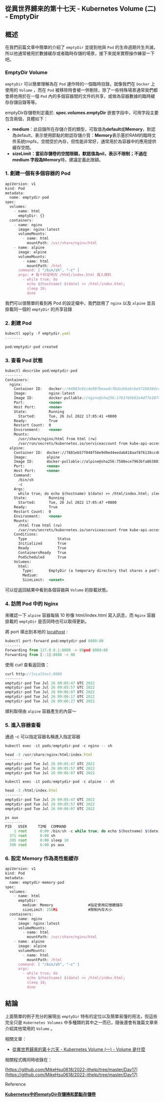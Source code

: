 從異世界歸來的第十七天 - Kubernetes Volume (二) - EmptyDir
---

## 概述

在我們前篇文章中簡單的介紹了 `emptyDir` 並提到他與 `Pod` 的生命週期共生共滅，所以他通常被用於數據緩存或者臨時存儲的場景，接下來就來實際操作練習一下吧。

### EmptyDir Volume

`emptyDir` 可以簡單理解為在 `Pod` 運作時的一個臨時目錄，就像我們在 `Docker` 上使用的 `Volume` ，而在 `Pod` 被移除時會被一併刪除，除了一些特殊場景通常我們都會將他用於在一個 `Pod` 內的多個容器間的文件的共享，或做為容器數據的臨時緩存存儲目錄等等。

emptyDir存儲卷則定義於. **spec.volumes.emptyDir** 嵌套字段中，可用字段主要包含兩個，具體如下：

- **medium**：此目錄所在存儲介質的類型，可取值為**default**或**Memory**，默認為default，表示使用節點的默認存儲介質：**Memory**表示基於RAM的臨時文件系統tmpfs，空間受於內存，但性能非常好，通常用於為容器中的應用提供緩存空間。
- **sizeLimit：**當前存儲卷的空間限額，默認值為nil，表示不限制；不過在medium 字段為**Memory**時，建議定義此限額。

### 1. 創建一個有多個容器的 Pod

```jsx
apiVersion: v1
kind: Pod
metadata:
  name: emptydir-pod
spec:
  volumes:
    - name: html
      emptyDir: {}
  containers:
    - name: nginx
      image: nginx:latest
      volumeMounts:
        - name: html
          mountPath: /usr/share/nginx/html
    - name: alpine
      image: alpine
      volumeMounts:
        - name: html
          mountPath: /html
      command: [ "/bin/sh", "-c" ]
      args: # 每十秒定時向 /html/index.html 寫入資料
        - while true; do
          echo $(hostname) $(date) >> /html/index.html;
          sleep 10;
          done
```

我們可以很簡單的看到再 Pod 的設定檔中，我們啟用了 `nginx` 以及 `alpine` 並且掛載同一個的 `emptyDir` 的共享目錄

### 2. 創建 Pod

```jsx
kubectl apply -f emptydir.yaml
--------

pod/emptydir-pod created
```

### 3. 查看 Pod 狀態

```jsx
kubectl describe pod/emptydir-pod
--------
Containers:
  nginx:
    Container ID:   docker://64883c01c4e987beaa4cfbda1bba5cbe571b934dcc47b978e4adca4569a21170
    Image:          nginx:latest
    Image ID:       docker-pullable://nginx@sha256:1761fb5661e4d77e107427d8012ad3a5955007d997e0f4a3d41acc9ff20467c7
    Port:           <none>
    Host Port:      <none>
    State:          Running
      Started:      Tue, 26 Jul 2022 17:05:41 +0800
    Ready:          True
    Restart Count:  0
    Environment:    <none>
    Mounts:
      /usr/share/nginx/html from html (rw)
      /var/run/secrets/kubernetes.io/serviceaccount from kube-api-access-bmdwh (ro)
  alpine:
    Container ID:  docker://7881eb57f048f56e9d9ed4eedab818aaf876138cc488bef79746008c2a1047e9
    Image:         alpine
    Image ID:      docker-pullable://alpine@sha256:7580ece7963bfa863801466c0a488f11c86f85d9988051a9f9c68cb27f6b7872
    Port:          <none>
    Host Port:     <none>
    Command:
      /bin/sh
      -c
    Args:
      while true; do echo $(hostname) $(date) >> /html/index.html; sleep 10; done
    State:          Running
      Started:      Tue, 26 Jul 2022 17:05:47 +0800
    Ready:          True
    Restart Count:  0
    Environment:    <none>
    Mounts:
      /html from html (rw)
      /var/run/secrets/kubernetes.io/serviceaccount from kube-api-access-bmdwh (ro)
	Conditions:
	  Type              Status
	  Initialized       True 
	  Ready             True 
	  ContainersReady   True 
	  PodScheduled      True 
	Volumes:
	  html:
	    Type:       EmptyDir (a temporary directory that shares a pod's lifetime)
	    Medium:     
	    SizeLimit:  <unset>
```

可以從返回結果中看到各個容器與 `Volume` 的掛載狀態。

### 4. 訪問 Pod 中的 Nginx

來確認一下 `alpine` 容器每隔 10 秒像 html/index.html 寫入訊息，而 `Nginx` 容器掛載的 `emptyDir` 是否同時也可以取得更新。

將 port 導出到本地的 [localhost](http://localhost) :

```jsx
kubectl port-forward pod/emptydir-pod 8080:80
-------
Forwarding from 127.0.0.1:8080 -> 80pod 8080:80
Forwarding from [::1]:8080 -> 80
```

使用 curl 查看返回值：

```jsx
curl http://localhost:8080
--------
emptydir-pod Tue Jul 26 09:05:47 UTC 2022
emptydir-pod Tue Jul 26 09:05:57 UTC 2022
emptydir-pod Tue Jul 26 09:06:07 UTC 2022
emptydir-pod Tue Jul 26 09:06:17 UTC 2022
emptydir-pod Tue Jul 26 09:06:27 UTC 2022
```

順利取得由 `alpine` 容器產生的內容～

### 5. 進入容器查看

通過 -c 可以指定容器名稱進入指定容器

```jsx
kubectl exec -it pods/emptydir-pod -c nginx -- sh

head -3 /usr/share/nginx/html/index.html
--------
emptydir-pod Tue Jul 26 09:05:47 UTC 2022
emptydir-pod Tue Jul 26 09:05:57 UTC 2022
emptydir-pod Tue Jul 26 09:06:07 UTC 2022
```

```jsx
kubectl exec -it pods/emptydir-pod -c alpine -- sh

head -3 /html/index.html
--------
emptydir-pod Tue Jul 26 09:05:47 UTC 2022
emptydir-pod Tue Jul 26 09:05:57 UTC 2022
emptydir-pod Tue Jul 26 09:06:07 UTC 2022

ps aux
--------
PID   USER     TIME  COMMAND
    1 root      0:00 /bin/sh -c while true; do echo $(hostname) $(date) >> /html/index.html; sleep 10; done
  371 root      0:00 sh
  395 root      0:00 sleep 10
  396 root      0:00 ps aux
```

### 6. 設定 Memory 作為高性能緩存

```jsx
apiVersion: v1
kind: Pod
metadata:
  name: emptydir-memory-pod
spec:
  volumes:
    - name: html
      emptyDir:
        medium: Memory                #指定使用記憶體儲存
        sizeLimit: 256Mi              #限制內存大小
  containers:
    - name: nginx
      image: nginx:latest
      volumeMounts:
        - name: html
          mountPath: /usr/share/nginx/html
    - name: alpine
      image: alpine
      volumeMounts:
        - name: html
          mountPath: /html
      command: [ "/bin/sh", "-c" ]
      args:
        - while true; do
          echo $(hostname) $(date) >> /html/index.html;
          sleep 10;
          done
```

## 結論

上面簡單的例子充分的展現出 `emptyDir` 特有的定位以及簡單易懂的用法，但這些完全只是 `Kubernetes Volumes` 中多種類的其中之一而已，隨後還會有幾篇文章來介紹其他常用的 `Volume` 。

相關文章：

- [從異世界歸來的第十六天 - Kubernetes Volume (一) - Volume 是什麼](https://ithelp.ithome.com.tw/articles/10291557)

相關程式碼同時收錄在：

[https://github.com/MikeHsu0618/2022-ithelp/tree/master/Day17](https://github.com/MikeHsu0618/2022-ithelp/tree/master/Day17)

Reference

****[Kubernetes中的emptyDir存儲捲和節點存儲卷](https://cloud.tencent.com/developer/article/1660415)**** 